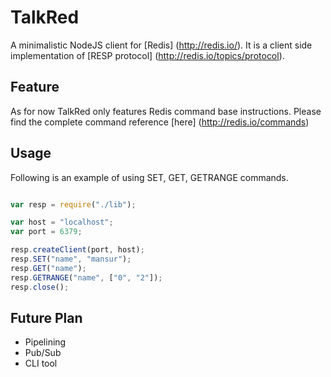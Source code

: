 # TalkRed
A minimalistic NodeJS client for [Redis] (http://redis.io/). It is a client side implementation of [RESP protocol] (http://redis.io/topics/protocol).

Feature
-------
As for now TalkRed only features Redis command base instructions. Please find the complete command reference [here] (http://redis.io/commands)

Usage
-----
Following is an example of using SET, GET, GETRANGE commands. 

```javascript

var resp = require("./lib");

var host = "localhost";
var port = 6379;

resp.createClient(port, host);
resp.SET("name", "mansur");
resp.GET("name");
resp.GETRANGE("name", ["0", "2"]);
resp.close();
```

Future Plan
-----------
* Pipelining
* Pub/Sub
* CLI tool
